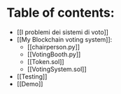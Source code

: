 # Table of contents:
-  [[I problemi dei sistemi di voto]]
- [[My Blockchain voting system]]:
	- [[chairperson.py]]
	- [[VotingBooth.py]]
	- [[Token.sol]]
	- [[VotingSystem.sol]]
- [[Testing]]
- [[Demo]] 
